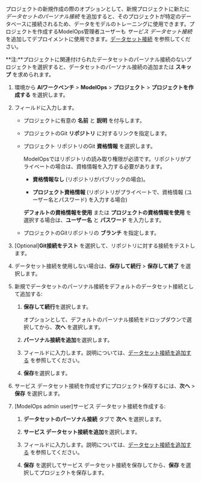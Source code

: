 プロジェクトの新規作成の際のオプションとして、新規プロジェクトに新たに *データセットのパーソナル接続* を追加すると、そのプロジェクトが特定のデータベースに接続されるため、データをモデルのトレーニングに使用できます。プロジェクトを作成するModelOps管理者ユーザーも *サービス データセット接続* を追加してデプロイメントに使用できます。[データセット接続](wkm1725389190945.md) を参照してください。

**注:**プロジェクトに関連付けられたデータセットのパーソナル接続のないプロジェクトを選択すると、データセットのパーソナル接続の追加または **スキップ** を求められます。

1.  環境から **AIワークベンチ** > **ModelOps** > **プロジェクト** > **プロジェクトを作成する** を選択します。


1.  フィールドに入力します。

    -   プロジェクトに有意の **名前** と **説明** を付与します。


    -   プロジェクトのGit **リポジトリ** に対するリンクを指定します。


    -   プロジェクト リポジトリのGit **資格情報** を選択します。

        ModelOpsではリポジトリの読み取り権限が必須です。リポジトリがプライベートの場合は、資格情報を入力する必要があります。

        -   **資格情報なし** (リポジトリがパブリックの場合)。


        -   **プロジェクト資格情報** (リポジトリがプライベートで、資格情報 (ユーザー名とパスワード) を入力する場合)

        **デフォルトの資格情報を使用** または **プロジェクトの資格情報を使用** を選択する場合は、**ユーザー名** と **パスワード** を入力します。


    -   プロジェクトのGitリポジトリの **ブランチ** を指定します。


1.  [Optional]**Git接続をテスト** を選択して、リポジトリに対する接続をテストします。


1.  データセット接続を使用しない場合は、**保存して続行** > **保存して終了** を選択します。


1.  新規でデータセットのパーソナル接続をデフォルトのデータセット接続として追加する:

    1.  **保存して続行**を選択します。

        オプションとして、デフォルトのパーソナル接続をドロップダウンで選択してから、**次へ** を選択します。


    1.  **パーソナル接続を追加**を選択します。


    1.  フィールドに入力します。説明については、[データセット接続を追加する](vpe1725389258480.md) を参照してください。


    1.  **保存**を選択します。


1.  サービス データセット接続を作成せずにプロジェクト保存するには、**次へ** > **保存** を選択します。


1.  [ModelOps admin user]サービス データセット接続を作成する:

    1.  **データセットのパーソナル接続** タブで **次へ** を選択します。


    1.  **サービス データセット接続を追加**を選択します。


    1.  フィールドに入力します。説明については、[データセット接続を追加する](vpe1725389258480.md) を参照してください。


    1.  **保存** を選択してサービス データセット接続を保存してから、**保存** を選択してプロジェクトを保存します。


